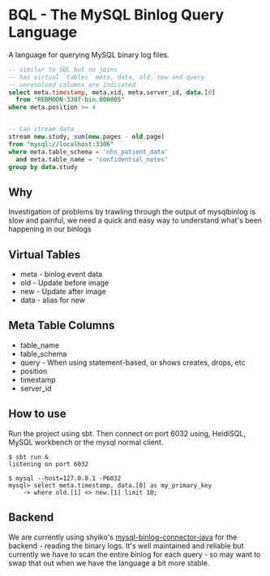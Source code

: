 BQL - The MySQL Binlog Query Language
=====================================

A language for querying MySQL binary log files.

```sql
-- similar to SQL but no joins
-- has virtual `tables` meta, data, old, new and query
-- unresolved columns are indicated
select meta.timestamp, meta.xid, meta.server_id, data.[0]
  from "REDMOON-3307-bin.000005"
where meta.position >= 4


-- Can stream data
stream new.study, sum(new.pages - old.page)
from "mysql://localhost:3306"
where meta.table_schema = 'nhs_patient_data'
  and meta.table_name = 'confidential_notes'
group by data.study
```

Why
---
Investigation of problems by trawling through the output of mysqlbinlog is slow
and painful, we need a quick and easy way to understand what's been happening
in our binlogs

Virtual Tables
--------------
* meta - binlog event data
* old - Update before image
* new - Update after image
* data - alias for new

Meta Table Columns
------------------
* table\_name
* table\_schema
* query - When using statement-based, or shows creates, drops, etc
* position
* timestamp
* server\_id

How to use
----------
Run the project using sbt. Then connect on port 6032 using, HeidiSQL,
MySQL workbench or the mysql normal client.

```
$ sbt run &
listening on port 6032
```

```
$ mysql --host=127.0.0.1 -P6032
mysql> select meta.timestamp, data.[0] as my_primary_key
    -> where old.[1] <> new.[1] limit 10;
```

Backend
-------
We are currently using shyiko's
[mysql-binlog-connector-java](https://github.com/shyiko/mysql-binlog-connector-java)
for the backend - reading the binary logs. It's well maintained and reliable but
currently we have to scan the entire binlog for each query - so may want to
swap that out when we have the language a bit more stable.


